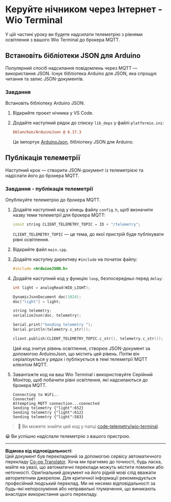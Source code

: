 <!--
CO_OP_TRANSLATOR_METADATA:
{
  "original_hash": "4bcc29fe2b65e56eada83d2476279227",
  "translation_date": "2025-08-28T17:13:24+00:00",
  "source_file": "1-getting-started/lessons/4-connect-internet/wio-terminal-telemetry.md",
  "language_code": "uk"
}
-->
# Керуйте нічником через Інтернет - Wio Terminal

У цій частині уроку ви будете надсилати телеметрію з рівнями освітлення з вашого Wio Terminal до брокера MQTT.

## Встановіть бібліотеки JSON для Arduino

Популярний спосіб надсилання повідомлень через MQTT — використання JSON. Існує бібліотека Arduino для JSON, яка спрощує читання та запис JSON-документів.

### Завдання

Встановіть бібліотеку Arduino JSON.

1. Відкрийте проєкт нічника у VS Code.

1. Додайте наступний рядок до списку `lib_deps` у файлі `platformio.ini`:

    ```ini
    bblanchon/ArduinoJson @ 6.17.3
    ```

    Це імпортує [ArduinoJson](https://arduinojson.org), бібліотеку JSON для Arduino.

## Публікація телеметрії

Наступний крок — створити JSON-документ із телеметрією та надіслати його до брокера MQTT.

### Завдання - публікація телеметрії

Опублікуйте телеметрію до брокера MQTT.

1. Додайте наступний код у кінець файлу `config.h`, щоб визначити назву теми телеметрії для брокера MQTT:

    ```cpp
    const string CLIENT_TELEMETRY_TOPIC = ID + "/telemetry";
    ```

    `CLIENT_TELEMETRY_TOPIC` — це тема, до якої пристрій буде публікувати рівні освітлення.

1. Відкрийте файл `main.cpp`.

1. Додайте наступну директиву `#include` на початок файлу:

    ```cpp
    #include <ArduinoJSON.h>
    ```

1. Додайте наступний код у функцію `loop`, безпосередньо перед `delay`:

    ```cpp
    int light = analogRead(WIO_LIGHT);

    DynamicJsonDocument doc(1024);
    doc["light"] = light;

    string telemetry;
    serializeJson(doc, telemetry);

    Serial.print("Sending telemetry ");
    Serial.println(telemetry.c_str());

    client.publish(CLIENT_TELEMETRY_TOPIC.c_str(), telemetry.c_str());
    ```

    Цей код зчитує рівень освітлення, створює JSON-документ за допомогою ArduinoJson, що містить цей рівень. Потім він серіалізується у рядок і публікується в темі телеметрії MQTT клієнтом MQTT.

1. Завантажте код на ваш Wio Terminal і використовуйте Серійний Монітор, щоб побачити рівні освітлення, які надсилаються до брокера MQTT.

    ```output
    Connecting to WiFi..
    Connected!
    Attempting MQTT connection...connected
    Sending telemetry {"light":652}
    Sending telemetry {"light":612}
    Sending telemetry {"light":583}
    ```

> 💁 Ви можете знайти цей код у папці [code-telemetry/wio-terminal](../../../../../1-getting-started/lessons/4-connect-internet/code-telemetry/wio-terminal).

😀 Ви успішно надіслали телеметрію з вашого пристрою.

---

**Відмова від відповідальності**:  
Цей документ був перекладений за допомогою сервісу автоматичного перекладу [Co-op Translator](https://github.com/Azure/co-op-translator). Хоча ми прагнемо до точності, будь ласка, майте на увазі, що автоматичні переклади можуть містити помилки або неточності. Оригінальний документ на його рідній мові слід вважати авторитетним джерелом. Для критичної інформації рекомендується професійний людський переклад. Ми не несемо відповідальності за будь-які непорозуміння або неправильні тлумачення, що виникають внаслідок використання цього перекладу.